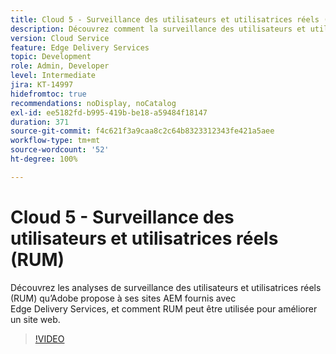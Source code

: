 ```yaml
---
title: Cloud 5 - Surveillance des utilisateurs et utilisatrices réels (RUM)
description: Découvrez comment la surveillance des utilisateurs et utilisatrices réels (RUM) fonctionne avec Edge Delivery Services.
version: Cloud Service
feature: Edge Delivery Services
topic: Development
role: Admin, Developer
level: Intermediate
jira: KT-14997
hidefromtoc: true
recommendations: noDisplay, noCatalog
exl-id: ee5182fd-b995-419b-be18-a59484f18147
duration: 371
source-git-commit: f4c621f3a9caa8c2c64b8323312343fe421a5aee
workflow-type: tm+mt
source-wordcount: '52'
ht-degree: 100%

---
```


# Cloud 5 - Surveillance des utilisateurs et utilisatrices réels (RUM)

Découvrez les analyses de surveillance des utilisateurs et utilisatrices réels (RUM) qu’Adobe propose à ses sites AEM fournis avec Edge Delivery Services, et comment RUM peut être utilisée pour améliorer un site web.

>[!VIDEO](https://video.tv.adobe.com/v/3427495?quality=12&learn=on)
